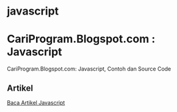 # javascript
CariProgram.Blogspot.com : Javascript
=====================================

CariProgram.Blogspot.com: Javascript, Contoh dan Source Code

Artikel
-------

[Baca Artikel Javascript](http://cariprogram.blogspot.co.id/search/label/Javascript)
